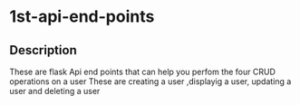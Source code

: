 # 1st-api-end-points
## Description
These are flask Api end points that can help you perfom the four CRUD operations on a user
These are creating a user ,displayig a user, updating a user and deleting a user

